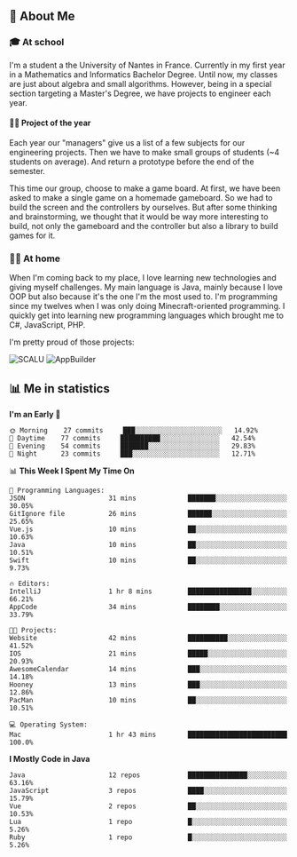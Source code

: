 ## 👀 About Me

### 🎓 At school

I'm a student a the University of Nantes in France. Currently in my first year in a Mathematics and Informatics Bachelor Degree. Until now, my classes are just about algebra and small algorithms. However, being in a special section targeting a Master's Degree, we have projects to engineer each year. 

#### 🔧🔬 Project of the year

Each year our "managers" give us a list of a few subjects for our engineering projects. Then we have to make small groups of students (~4 students on average). And return a prototype before the end of the semester.

This time our group, choose to make a game board. At first, we have been asked to make a single game on a homemade gameboard. So we had to build the screen and the controllers by ourselves. 
But after some thinking and brainstorming, we thought that it would be way more interesting to build, not only the gameboard and the controller but also a library to build games for it.

### 👨‍💻 At home

When I'm coming back to my place, I love learning new technologies and giving myself challenges. My main language is Java, mainly because I love OOP but also because it's the one I'm the most used to. I'm programming since my twelves when I was only doing Minecraft-oriented programming.  I quickly get into learning new programming languages which brought me to C#, JavaScript, PHP. 

I'm pretty proud of those projects:

![SCALU](https://github-readme-stats.vercel.app/api/pin?username=renardfute&repo=SCALU)
![AppBuilder](https://github-readme-stats.vercel.app/api/pin?username=pulsedev2&repo=AppBuilder)

## 📊 Me in statistics
<!--START_SECTION:waka-->
**I'm an Early 🐤** 

```text
🌞 Morning    27 commits     ███░░░░░░░░░░░░░░░░░░░░░░   14.92% 
🌆 Daytime    77 commits     ██████████░░░░░░░░░░░░░░░   42.54% 
🌃 Evening    54 commits     ███████░░░░░░░░░░░░░░░░░░   29.83% 
🌙 Night      23 commits     ███░░░░░░░░░░░░░░░░░░░░░░   12.71%

```


📊 **This Week I Spent My Time On** 

```text
💬 Programming Languages: 
JSON                     31 mins             ███████░░░░░░░░░░░░░░░░░░   30.05% 
GitIgnore file           26 mins             ██████░░░░░░░░░░░░░░░░░░░   25.65% 
Vue.js                   10 mins             ██░░░░░░░░░░░░░░░░░░░░░░░   10.63% 
Java                     10 mins             ██░░░░░░░░░░░░░░░░░░░░░░░   10.51% 
Swift                    10 mins             ██░░░░░░░░░░░░░░░░░░░░░░░   9.73%

🔥 Editors: 
IntelliJ                 1 hr 8 mins         ████████████████░░░░░░░░░   66.21% 
AppCode                  34 mins             ████████░░░░░░░░░░░░░░░░░   33.79%

🐱‍💻 Projects: 
Website                  42 mins             ██████████░░░░░░░░░░░░░░░   41.52% 
IOS                      21 mins             █████░░░░░░░░░░░░░░░░░░░░   20.93% 
AwesomeCalendar          14 mins             ███░░░░░░░░░░░░░░░░░░░░░░   14.18% 
Hooney                   13 mins             ███░░░░░░░░░░░░░░░░░░░░░░   12.86% 
PacMan                   10 mins             ██░░░░░░░░░░░░░░░░░░░░░░░   10.51%

💻 Operating System: 
Mac                      1 hr 43 mins        █████████████████████████   100.0%

```

**I Mostly Code in Java** 

```text
Java                     12 repos            ███████████████░░░░░░░░░░   63.16% 
JavaScript               3 repos             ████░░░░░░░░░░░░░░░░░░░░░   15.79% 
Vue                      2 repos             ██░░░░░░░░░░░░░░░░░░░░░░░   10.53% 
Lua                      1 repo              █░░░░░░░░░░░░░░░░░░░░░░░░   5.26% 
Ruby                     1 repo              █░░░░░░░░░░░░░░░░░░░░░░░░   5.26%

```



<!--END_SECTION:waka-->
